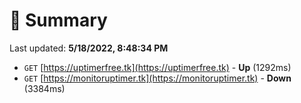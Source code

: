 # 📖 Summary
Last updated: **5/18/2022, 8:48:34 PM**

- `GET` [https://uptimerfree.tk](https://uptimerfree.tk) - **Up** (1292ms)
- `GET` [https://monitoruptimer.tk](https://monitoruptimer.tk) - **Down** (3384ms)
